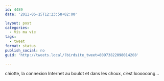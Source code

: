 ```yaml
---
id: 4489
date: '2011-06-15T12:23:58+02:00'

layout: post
categories:
  - Vis ma vie
tags:
  - tweet
format: status
publish_social: no
guid: 'http://tweets.local/?birdsite_tweet=80973822098014208'

---
```


chiotte, la connexion Internet au boulot et dans les choux, c’est loooooong…